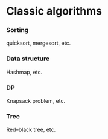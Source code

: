# Classic algorithms

### Sorting
quicksort, mergesort, etc.

### Data structure
Hashmap, etc.

### DP
Knapsack problem, etc.

### Tree
Red–black tree, etc.